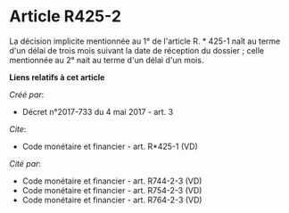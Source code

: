 # Article R425-2

La décision implicite mentionnée au 1° de l'article R. * 425-1 naît au terme d'un délai de trois mois suivant la date de
réception du dossier ; celle mentionnée au 2° nait au terme d'un délai d'un mois.

**Liens relatifs à cet article**

_Créé par_:

  - Décret n°2017-733 du 4 mai 2017 - art. 3

_Cite_:

  - Code monétaire et financier - art. R*425-1 (VD)

_Cité par_:

  - Code monétaire et financier - art. R744-2-3 (VD)
  - Code monétaire et financier - art. R754-2-3 (VD)
  - Code monétaire et financier - art. R764-2-3 (VD)
